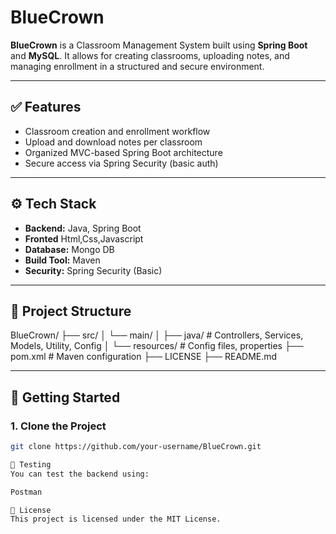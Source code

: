 # BlueCrown

**BlueCrown** is a Classroom Management System built using **Spring Boot** and **MySQL**. It allows for creating classrooms, uploading notes, and managing enrollment in a structured and secure environment.

---

## ✅ Features

- Classroom creation and enrollment workflow
- Upload and download notes per classroom
- Organized MVC-based Spring Boot architecture
- Secure access via Spring Security (basic auth)

---

## ⚙️ Tech Stack

- **Backend:** Java, Spring Boot
- **Fronted** Html,Css,Javascript
- **Database:** Mongo DB
- **Build Tool:** Maven
- **Security:** Spring Security (Basic)

---

## 📁 Project Structure

BlueCrown/
├── src/
│ └── main/
│ ├── java/ # Controllers, Services, Models, Utility, Config
│ └── resources/ # Config files, properties
├── pom.xml # Maven configuration
├── LICENSE
├── README.md


---

## 🚀 Getting Started

### 1. Clone the Project
```bash
git clone https://github.com/your-username/BlueCrown.git

🧪 Testing
You can test the backend using:

Postman

📜 License
This project is licensed under the MIT License.


